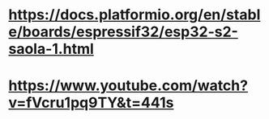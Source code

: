 # https://docs.platformio.org/en/stable/boards/espressif32/esp32-s2-saola-1.html

# https://www.youtube.com/watch?v=fVcru1pq9TY&t=441s

<!-- #include <Arduino.h>
#include <WS2812FX.h>
#include <driver/gpio.h>

#define LED_COUNT 1
#define LED_PIN GPIO_NUM_18

WS2812FX ws2812fx = WS2812FX(LED_COUNT, LED_PIN, NEO_GRB + NEO_KHZ800);

void setup() {
  Serial.begin(921600);
  Serial.println("Hello from setup");

  ws2812fx.init();
  ws2812fx.setBrightness(2000);
  ws2812fx.setSpeed(2000);
  ws2812fx.setMode(FX_MODE_BLINK_RAINBOW);
  ws2812fx.start();
}

void loop() {
  Serial.println("Hello from loop");
  delay(1000);
  ws2812fx.service();
} -->